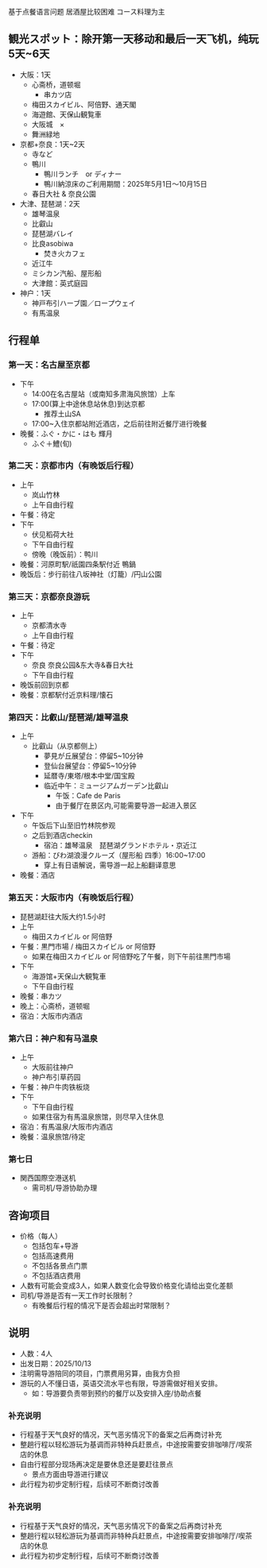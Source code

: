 基于点餐语言问题
居酒屋比较困难
コース料理为主

## 観光スポット：除开第一天移动和最后一天飞机，纯玩5天~6天
- 大阪：1天
    - 心斋桥，道顿堀
        - 串カツ店
    - 梅田スカイビル、阿倍野、通天閣
    - 海遊館、天保山観覧車
    - 大阪城　×
    - 舞洲緑地
- 京都+奈良：1天~2天
    - 寺など
    - 鴨川
        - 鴨川ランチ　or ディナー
        - 鴨川納涼床のご利用期間：2025年5月1日～10月15日
    - 春日大社 & 奈良公園
- 大津、琵琶湖：2天
    - 雄琴温泉
    - 比叡山
    - 琵琶湖バレイ
    - 比良asobiwa
        - 焚き火カフェ
    - 近江牛
    - ミシカン汽船、屋形船
    - 大津館：英式庭园
- 神户：1天
    - 神戸布引ハーブ園／ロープウェイ
    - 有馬温泉

## 行程单
### 第一天：名古屋至京都
- 下午
    - 14:00在名古屋站（或南知多肃海风旅馆）上车
    - 17:00(算上中途休息站休息)到达京都
        - 推荐土山SA
    - 17:00~入住京都站附近酒店，之后前往附近餐厅进行晚餐
- 晚餐：ふぐ・かに・はも 輝月
    - ふぐ＋鱧(旬)

### 第二天：京都市内（有晚饭后行程）
- 上午
    - 岚山竹林
    - 上午自由行程
- 午餐：待定
- 下午
    - 伏见稻荷大社
    - 下午自由行程
    - 傍晚（晚饭前）：鸭川
- 晚餐：河原町駅/祇園四条駅付近 鴨鍋
- 晚饭后：步行前往八坂神社（灯籠）/円山公園

### 第三天：京都奈良游玩
- 上午
    - 京都清水寺
    - 上午自由行程
- 午餐：待定
- 下午
    - 奈良 奈良公园&东大寺&春日大社
    - 下午自由行程
- 晚饭前回到京都
- 晚餐：京都駅付近京料理/懐石

### 第四天：比叡山/琵琶湖/雄琴温泉
- 上午
    - 比叡山（从京都侧上）
        - 夢見が丘展望台：停留5~10分钟
        - 登仙台展望台：停留5~10分钟
        - 延暦寺/東塔/根本中堂/国宝殿
        - 临近中午：ミュージアムガーデン比叡山
            - 午饭：Cafe de Paris
            - 由于餐厅在景区内,可能需要导游一起进入景区
- 下午
    - 午饭后下山至旧竹林院参观
    - 之后到酒店checkin
        - 宿泊：雄琴温泉　琵琶湖グランドホテル・京近江
    - 游船：びわ湖浪漫クルーズ（屋形船 四季）16:00~17:00
        - 穿上有日语解说，需导游一起上船翻译意思
- 晚餐：酒店

### 第五天：大阪市内（有晚饭后行程）
- 琵琶湖赶往大阪大约1.5小时
- 上午
    - 梅田スカイビル or 阿倍野
- 午餐：黒門市場 / 梅田スカイビル or 阿倍野
    - 如果在梅田スカイビル or 阿倍野吃了午餐，则下午前往黒門市場
- 下午
    - 海游馆+天保山大観覧車
    - 下午自由行程
- 晚餐：串カツ
- 晚上：心斋桥，道顿堀
- 宿泊：大阪市内酒店

### 第六日：神户和有马温泉
- 上午
    - 大阪前往神户
    - 神户布引草药园
- 午餐：神户牛肉铁板烧
- 下午
    - 下午自由行程
    - 如果住宿为有馬温泉旅馆，则尽早入住休息
- 宿泊：有馬温泉/大阪市内酒店
- 晚餐：温泉旅馆/待定

### 第七日
- 関西国際空港送机
    - 需司机/导游协助办理

## 咨询项目
- 价格（每人）
    - 包括包车+导游
    - 包括高速费用
    - 不包括各景点门票
    - 不包括酒店费用
- 人数有可能会变成3人，如果人数变化会导致价格变化请给出变化差额
- 司机/导游是否有一天工作时长限制？
    - 有晚餐后行程的情况下是否会超出时常限制？

## 说明
- 人数：4人
- 出发日期：2025/10/13
- 注明需导游陪同的项目，门票费用另算，由我方负担
- 游玩的人不懂日语，英语交流水平也有限，导游需做好相关安排。
    - 如：导游要负责带到预约的餐厅以及安排入座/协助点餐

### 补充说明
- 行程基于天气良好的情况，天气恶劣情况下的备案之后再商讨补充
- 整趟行程以轻松游玩为基调而非特种兵赶景点，中途按需要安排咖啡厅/喫茶店的休息
- 自由行程部分现场再决定是要休息还是要赶往景点
    - 景点方面由导游进行建议
- 此行程为初步定制行程，后续可不断商讨改善

### 补充说明
- 行程基于天气良好的情况，天气恶劣情况下的备案之后再商讨补充
- 整趟行程以轻松游玩为基调而非特种兵赶景点，中途按需要安排咖啡厅/喫茶店的休息
- 此行程为初步定制行程，后续可不断商讨改善
